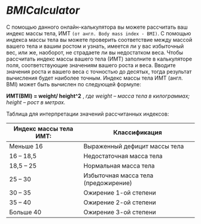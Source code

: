 # ***BMICalculator***

С помощью данного онлайн-калькулятора
вы можете рассчитать ваш индекс массы тела,
ИМТ `(от англ. Body mass index - BMI)`. С помощью индекса
массы тела вы можете проверить соответствие между массой
вашего тела и вашим ростом и узнать, имеется ли у вас
избыточный вес, или же, наоборот, не страдаете ли вы 
недостатком веса. Чтобы рассчитать индекс массы вашего
тела (ИМТ) заполните в калькуляторе поля, 
соответствующие значениям вашего роста и веса.
Вводите значения роста и вашего веса с точностью до
десятых, тогда результат вычисления будет наиболее
точным.
Индекс массы тела ИМТ (англ. BMI) может быть вычислен
по следующей формуле:

**ИМТ(BMI) = weight/ height^2**
,
*где weight – масса тела в килограммах;
height – рост в метрах.*

Таблица для интерпретации значений рассчитанных индексов:

| Индекс массы тела ИМТ: | Классификация                        |
|------------------------|--------------------------------------|
| Меньше 16              | Выраженный дефицит массы тела        |
| 16 – 18,5              | Недостаточная масса тела             |
| 18,5 – 25              | Нормальная масса тела                |
| 25 – 30                | Избыточная масса тела (предожирение) |
| 30 – 35                | Ожирение 1-ой степени                |
| 35 – 40                | Ожирение 2-ой степени                |
| Больше 40              | Ожирение 3-ой степени                |
